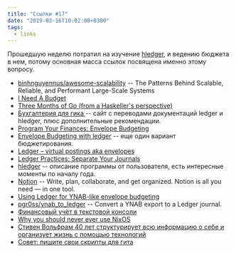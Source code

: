 ```yaml
---
title: "Ссылки #17"
date: "2019-03-16T10:02:00+0300"
tags:
  - links
---
```

Прошедшую неделю потратил на изучение [hledger](https://hledger.org/), и ведению бюджета в нем, потому основная масса ссылок посвящена именно этому вопросу.

* [binhnguyennus/awesome-scalability](https://github.com/binhnguyennus/awesome-scalability) -- 
The Patterns Behind Scalable, Reliable, and Performant Large-Scale Systems
* [I Need A Budget](https://memo.barrucadu.co.uk/2018-budget.html)
* [Three Months of Go (from a Haskeller's perspective)](https://memo.barrucadu.co.uk/three-months-of-go.html)
* [Бухгалтерия для гика ](https://ledger-ru.github.io/getting-started/) -- сайт с переводами документаций ledger и hledger, плюс дополнительные рекомендации.
* [Program Your Finances: Envelope Budgeting](https://www.petekeen.net/program-your-finances-envelope-budgeting)
* [Envelope Budgeting with ledger](https://www.frdmtoplay.com/envelope-budgeting-with-ledger/) -- еще один вариант бюджетирования.
* [Ledger – virtual postings aka envelopes](http://mbork.pl/2016-07-18_Ledger_%E2%80%93_virtual_postings_aka_envelopes)
* [Ledger Practices: Separate Your Journals](https://felixcrux.com/blog/ledger-practices-separate-your-journals)
* [hledger](https://memo.barrucadu.co.uk/hledger.html) -- описание программы от пользователя, есть интересные моменты по началу года.
* [Notion](https://www.notion.so/) -- Write, plan, collaborate, and get organized. Notion is all you need — in one tool.
* [Using Ledger for YNAB-like envelope budgeting](https://emacs.cafe/ledger/emacs/ynab/budgeting/2018/06/12/elbank-ynab.html)
* [pgr0ss/ynab_to_ledger](https://github.com/pgr0ss/ynab_to_ledger) -- Convert a YNAB export to a Ledger journal.
* [Финансовый учёт в текстовой консоли](https://habr.com/ru/post/308434/)
* [Why you should never ever use NixOS](https://dev-ops-notes.com/nixos/why-you-should-never-ever-use-nixos/)
* [Стивен Вольфрам 40 лет структурирует всю информацию о себе и организует жизнь с помощью технологий](https://vc.ru/life/60966-stiven-volfram-40-let-strukturiruet-vsyu-informaciyu-o-sebe-i-organizuet-zhizn-s-pomoshchyu-tehnologiy)
* [Совет: пишите свои скрипты для гита](https://marinintim.com/2019/git-scripts/)

